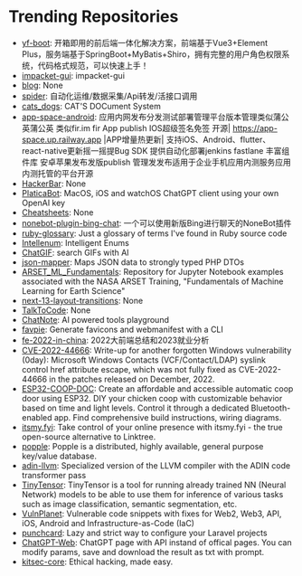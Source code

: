 # Trending Repositories

- [yf-boot](https://github.com/yf-team/yf-boot): 开箱即用的前后端一体化解决方案，前端基于Vue3+Element Plus，服务端基于SpringBoot+MyBatis+Shiro，拥有完整的用户角色权限系统，代码格式规范，可以快速上手！
- [impacket-gui](https://github.com/yutianqaq/impacket-gui): impacket-gui
- [blog](https://github.com/xxsoftware/blog): None
- [spider](https://github.com/Yac87300/spider): 自动化运维/数据采集/Api转发/活接口调用
- [cats_dogs](https://github.com/1f408/cats_dogs): CAT'S DOCument System
- [app-space-android](https://github.com/appspa/app-space-android): 应用内网发布分发测试部署管理平台版本管理类似蒲公英蒲公英 类似fir.im fir App publish IOS超级签名免签 开源| https://app-space.up.railway.app |APP增量热更新| 支持iOS、Android、flutter、 react-native更新摇一摇提Bug SDK 提供自动化部署jenkins fastlane 丰富组件库 安卓苹果发布发版publish 管理发发布适用于企业手机应用内测服务应用内测托管的平台开源
- [HackerBar](https://github.com/HackerBar-Sec/HackerBar): None
- [PlaticaBot](https://github.com/migueldeicaza/PlaticaBot): MacOS, iOS and watchOS ChatGPT client using your own OpenAI key
- [Cheatsheets](https://github.com/poonam-adlakha/Cheatsheets): None
- [nonebot-plugin-bing-chat](https://github.com/Harry-Jing/nonebot-plugin-bing-chat): 一个可以使用新版Bing进行聊天的NoneBot插件
- [ruby-glossary](https://github.com/tenderlove/ruby-glossary): Just a glossary of terms I've found in Ruby source code
- [Intellenum](https://github.com/SteveDunn/Intellenum): Intelligent Enums
- [ChatGIF](https://github.com/hellovigoss/ChatGIF): search GIFs with AI
- [json-mapper](https://github.com/brick/json-mapper): Maps JSON data to strongly typed PHP DTOs
- [ARSET_ML_Fundamentals](https://github.com/NASAARSET/ARSET_ML_Fundamentals): Repository for Jupyter Notebook examples associated with the NASA ARSET Training, "Fundamentals of Machine Learning for Earth Science" 
- [next-13-layout-transitions](https://github.com/lmatteis/next-13-layout-transitions): None
- [TalkToCode](https://github.com/keerthanpg/TalkToCode): None
- [ChatNote](https://github.com/OpenSourceDavy/ChatNote): AI powered tools playground
- [favpie](https://github.com/pixel-point/favpie): Generate favicons and webmanifest with a CLI
- [fe-2022-in-china](https://github.com/i5ting/fe-2022-in-china): 2022大前端总结和2023就业分析
- [CVE-2022-44666](https://github.com/j00sean/CVE-2022-44666): Write-up for another forgotten Windows vulnerability (0day): Microsoft Windows Contacts (VCF/Contact/LDAP) syslink control href attribute escape, which was not fully fixed as CVE-2022-44666 in the patches released on December, 2022.
- [ESP32-COOP-DOC](https://github.com/ESP32-COOP/ESP32-COOP-DOC): Create an affordable and accessible automatic coop door using ESP32. DIY your chicken coop with customizable behavior based on time and light levels. Control it through a dedicated Bluetooth-enabled app. Find comprehensive build instructions, wiring diagrams.
- [itsmy.fyi](https://github.com/rishi-raj-jain/itsmy.fyi): Take control of your online presence with itsmy.fyi - the true open-source alternative to Linktree.
- [popple](https://github.com/hoorayman/popple): Popple is a distributed, highly available, general purpose key/value database.
- [adin-llvm](https://github.com/remotemcu/adin-llvm): Specialized version of the LLVM compiler with the ADIN code transformer pass
- [TinyTensor](https://github.com/haobosang/TinyTensor): TinyTensor is a tool for running already trained NN (Neural Network) models to be able to use them for inference of various tasks such as image classification, semantic segmentation, etc.
- [VulnPlanet](https://github.com/yevh/VulnPlanet): Vulnerable code snippets with fixes for Web2, Web3, API, iOS, Android and Infrastructure-as-Code (IaC)
- [punchcard](https://github.com/TomasVotruba/punchcard): Lazy and strict way to configure your Laravel projects
- [ChatGPT-Web](https://github.com/SmileBuild/ChatGPT-Web): ChatGPT page with API instand of offical pages. You can modify params, save and download the result as txt with prompt.
- [kitsec-core](https://github.com/kitsec-labs/kitsec-core): Ethical hacking, made easy.

